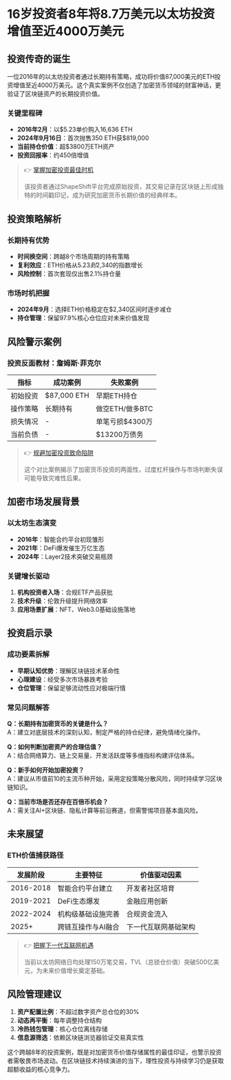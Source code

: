 # 16岁投资者8年将8.7万美元以太坊投资增值至近4000万美元

## 投资传奇的诞生

一位2016年的以太坊投资者通过长期持有策略，成功将价值87,000美元的ETH投资增值至近4000万美元。这个真实案例不仅创造了加密货币领域的财富神话，更验证了区块链资产的长期投资价值。

### 关键里程碑
- **2016年2月**：以$5.23单价购入16,636 ETH
- **2024年9月16日**：首次抛售350 ETH获$819,000
- **当前持仓价值**：超$3800万ETH资产
- **投资回报率**：约450倍增值

> 👉 [掌握加密投资最佳时机](https://bit.ly/okx_welcome)
>
> 该投资者通过ShapeShift平台完成原始投资，其交易记录在区块链上形成独特的时间戳印记，成为研究加密货币长期价值的经典样本。

## 投资策略解析

### 长期持有优势
- **时间换空间**：跨越8个市场周期的持有策略
- **复利效应**：ETH价格从$5.23到$2,340的指数增长
- **风险控制**：首次套现仅出售2.1%持仓量

### 市场时机把握
- **2024年9月**：选择ETH价格稳定在$2,340区间时逐步减仓
- **持仓管理**：保留97.9%核心仓位应对未来价值发现

## 风险警示案例

### 投资反面教材：詹姆斯·菲克尔
| 指标         | 成功案例          | 失败案例          |
|--------------|-------------------|-------------------|
| 初始投资     | $87,000 ETH       | 早期ETH持仓       |
| 操作策略     | 长期持有          | 做空ETH/做多BTC   |
| 损失情况     | -                 | 单笔亏损$4300万   |
| 当前负债     | -                 | $13200万债务      |

> 👉 [规避加密投资致命陷阱](https://bit.ly/okx_welcome)
>
> 这个对比案例揭示了加密货币投资的两面性，过度杠杆操作与市场判断失误可能导致灾难性后果。

## 加密市场发展背景

### 以太坊生态演变
- **2016年**：智能合约平台初现雏形
- **2021年**：DeFi爆发催生万亿生态
- **2024年**：Layer2技术突破交易瓶颈

### 关键增长驱动
1. **机构投资者入场**：合规ETF产品获批
2. **技术升级**：伦敦升级提升网络效率
3. **应用场景扩展**：NFT、Web3.0基础设施落地

## 投资启示录

### 成功要素拆解
- **早期认知优势**：理解区块链技术革命性
- **心理建设**：经受多次市场暴跌考验
- **仓位管理**：保留足够流动性应对极端行情

### 常见问题解答

**Q：长期持有加密货币的关键是什么？**  
A：建立对底层技术的深刻认知，制定严格的持仓纪律，避免情绪化操作。

**Q：如何判断加密资产的合理估值？**  
A：结合网络算力、链上交易量、开发活跃度等多维指标构建评估体系。

**Q：新手如何开始加密投资？**  
A：建议从市值前10的主流币种开始，采用定投策略分散风险，同时持续学习区块链知识。

**Q：当前市场是否还存在百倍币机会？**  
A：需关注AI+区块链、隐私计算等前沿赛道，但需警惕项目基本面风险。

## 未来展望

### ETH价值捕获路径
| 发展阶段   | 主要特征               | 价值驱动因素             |
|------------|------------------------|--------------------------|
| 2016-2018  | 智能合约平台建立       | 开发者社区培育           |
| 2019-2021  | DeFi生态爆发           | 金融应用创新             |
| 2022-2024  | 机构级基础设施完善     | 合规资金流入             |
| 2025+      | 跨链互操作与AI融合     | 下一代互联网基础架构       |

> 👉 [把握下一代互联网机遇](https://bit.ly/okx_welcome)
>
> 当前以太坊网络日均处理150万笔交易，TVL（总锁仓价值）突破500亿美元，为未来价值增长奠定基础。

## 风险管理建议

1. **资产配置比例**：不超过数字资产总仓位的30%
2. **动态再平衡**：每年调整持仓结构
3. **冷热钱包管理**：核心仓位离线存储
4. **信息源筛选**：依赖区块链浏览器验证交易真实性

这个跨越8年的投资案例，既是对加密货币价值存储属性的最佳印证，也警示投资者需敬畏市场波动。在区块链技术持续演进的当下，理性投资与持续学习仍是获取超额收益的核心竞争力。